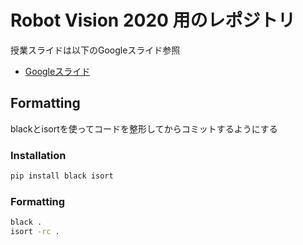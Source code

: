 # Robot Vision 2020 用のレポジトリ  

授業スライドは以下のGoogleスライド参照

- [Googleスライド](https://docs.google.com/presentation/d/1uQLFX-_HAIQ3dOmPT9cF2OmMBKuNnNJvYxoYrJgEeIA/edit#slide=id.p)

## Formatting

blackとisortを使ってコードを整形してからコミットするようにする

### Installation

```bash
pip install black isort
```

### Formatting

```bash
black .
isort -rc .
```
